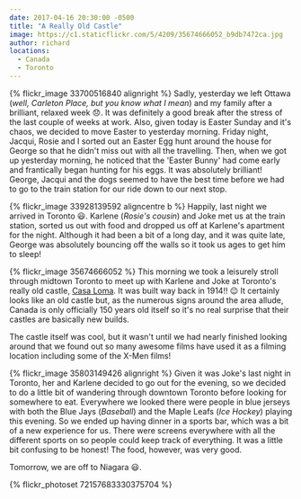```yaml
---
date: 2017-04-16 20:30:00 -0500
title: "A Really Old Castle"
image: https://c1.staticflickr.com/5/4209/35674666052_b9db7472ca.jpg
author: richard
locations: 
  - Canada
  - Toronto
---
```


{% flickr_image 33700516840 alignright %}
Sadly, yesterday we left Ottawa (_well, Carleton Place, but you know what I mean_) and my family after a brilliant, relaxed week :disappointed:. It was definitely a good break after the stress of the last couple of weeks at work. Also, given today is Easter Sunday and it's chaos, we decided to move Easter to yesterday morning. Friday night, Jacqui, Rosie and I sorted out an Easter Egg hunt around the house for George so that he didn't miss out with all the travelling. Then, when we got up yesterday morning, he noticed that the 'Easter Bunny' had come early and frantically began hunting for his eggs. It was absolutely brilliant! George, Jacqui and the dogs seemed to have the best time before we had to go to the train station for our ride down to our next stop.

{% flickr_image 33928139592 aligncentre b %}
Happily, last night we arrived in Toronto :smiley:. Karlene (_Rosie's cousin_) and Joke met us at the train station, sorted us out with food and dropped us off at Karlene's apartment for the night. Although it had been a bit of a long day, and it was quite late, George was absolutely bouncing off the walls so it took us ages to get him to sleep!

{% flickr_image 35674666052 %}
This morning we took a leisurely stroll through midtown Toronto to meet up with Karlene and Joke at Toronto's really old castle, [Casa Loma][cl]. It was built way back in 1914!! :wink: It certainly looks like an old castle but, as the numerous signs around the area allude, Canada is only officially 150 years old itself so it's no real surprise that their castles are basically new builds. 

The castle itself was cool, but it wasn't until we had nearly finished looking around that we found out so many awesome films have used it as a filming location including some of the X-Men films! 

{% flickr_image 35803149426 alignright %}
Given it was Joke's last night in Toronto, her and Karlene decided to go out for the evening, so we decided to do a little bit of wandering through downtown Toronto before looking for somewhere to eat. Everywhere we looked there were people in blue jerseys with both the Blue Jays (_Baseball_) and the Maple Leafs (_Ice Hockey_) playing this evening. So we ended up having dinner in a sports bar, which was a bit of a new experience for us. There were screens everywhere with all the different sports on so people could keep track of everything. It was a little bit confusing to be honest! The food, however, was very good.

Tomorrow, we are off to Niagara :smiley:.

{% flickr_photoset 72157683330375704 %}

[cl]: http://casaloma.ca/